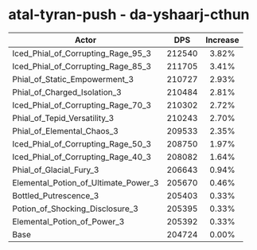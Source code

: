 # atal-tyran-push - da-yshaarj-cthun
| Actor | DPS | Increase |
|---|:---:|:---:|
|Iced_Phial_of_Corrupting_Rage_95_3|212540|3.82%|
|Iced_Phial_of_Corrupting_Rage_85_3|211705|3.41%|
|Phial_of_Static_Empowerment_3|210727|2.93%|
|Phial_of_Charged_Isolation_3|210484|2.81%|
|Iced_Phial_of_Corrupting_Rage_70_3|210302|2.72%|
|Phial_of_Tepid_Versatility_3|210243|2.70%|
|Phial_of_Elemental_Chaos_3|209533|2.35%|
|Iced_Phial_of_Corrupting_Rage_50_3|208750|1.97%|
|Iced_Phial_of_Corrupting_Rage_40_3|208082|1.64%|
|Phial_of_Glacial_Fury_3|206643|0.94%|
|Elemental_Potion_of_Ultimate_Power_3|205670|0.46%|
|Bottled_Putrescence_3|205403|0.33%|
|Potion_of_Shocking_Disclosure_3|205395|0.33%|
|Elemental_Potion_of_Power_3|205392|0.33%|
|Base|204724|0.00%|
